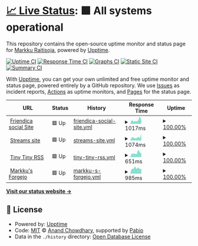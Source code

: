 # [📈 Live Status](https://upptime.raitisoja.cloud): <!--live status--> **🟩 All systems operational**

This repository contains the open-source uptime monitor and status page for [Markku Raitisoja](https://cv.markku.raitisoja.com/), powered by [Upptime](https://github.com/upptime/upptime).

[![Uptime CI](https://github.com/mraitisoja/upptime/workflows/Uptime%20CI/badge.svg)](https://github.com/mraitisoja/upptime/actions?query=workflow%3A%22Uptime+CI%22)
[![Response Time CI](https://github.com/mraitisoja/upptime/workflows/Response%20Time%20CI/badge.svg)](https://github.com/mraitisoja/upptime/actions?query=workflow%3A%22Response+Time+CI%22)
[![Graphs CI](https://github.com/mraitisoja/upptime/workflows/Graphs%20CI/badge.svg)](https://github.com/mraitisoja/upptime/actions?query=workflow%3A%22Graphs+CI%22)
[![Static Site CI](https://github.com/mraitisoja/upptime/workflows/Static%20Site%20CI/badge.svg)](https://github.com/mraitisoja/upptime/actions?query=workflow%3A%22Static+Site+CI%22)
[![Summary CI](https://github.com/mraitisoja/upptime/workflows/Summary%20CI/badge.svg)](https://github.com/mraitisoja/upptime/actions?query=workflow%3A%22Summary+CI%22)

With [Upptime](https://upptime.js.org), you can get your own unlimited and free uptime monitor and status page, powered entirely by a GitHub repository. We use [Issues](https://github.com/mraitisoja/upptime/issues) as incident reports, [Actions](https://github.com/mraitisoja/upptime/actions) as uptime monitors, and [Pages](https://upptime.raitisoja.cloud) for the status page.

<!--start: status pages-->
<!-- This summary is generated by Upptime (https://github.com/upptime/upptime) -->
<!-- Do not edit this manually, your changes will be overwritten -->
<!-- prettier-ignore -->
| URL | Status | History | Response Time | Uptime |
| --- | ------ | ------- | ------------- | ------ |
| <img alt="" src="https://social.raitisoja.net/images/friendica-192.png" height="13"> [Friendica social Site](https://social.raitisoja.net) | 🟩 Up | [friendica-social-site.yml](https://github.com/mraitisoja/upptime/commits/HEAD/history/friendica-social-site.yml) | <details><summary><img alt="Response time graph" src="./graphs/friendica-social-site/response-time-week.png" height="20"> 1017ms</summary><br><a href="https://upptime.raitisoja.cloud/history/friendica-social-site"><img alt="Response time 887" src="https://img.shields.io/endpoint?url=https%3A%2F%2Fraw.githubusercontent.com%2Fmraitisoja%2Fupptime%2FHEAD%2Fapi%2Ffriendica-social-site%2Fresponse-time.json"></a><br><a href="https://upptime.raitisoja.cloud/history/friendica-social-site"><img alt="24-hour response time 1430" src="https://img.shields.io/endpoint?url=https%3A%2F%2Fraw.githubusercontent.com%2Fmraitisoja%2Fupptime%2FHEAD%2Fapi%2Ffriendica-social-site%2Fresponse-time-day.json"></a><br><a href="https://upptime.raitisoja.cloud/history/friendica-social-site"><img alt="7-day response time 1017" src="https://img.shields.io/endpoint?url=https%3A%2F%2Fraw.githubusercontent.com%2Fmraitisoja%2Fupptime%2FHEAD%2Fapi%2Ffriendica-social-site%2Fresponse-time-week.json"></a><br><a href="https://upptime.raitisoja.cloud/history/friendica-social-site"><img alt="30-day response time 909" src="https://img.shields.io/endpoint?url=https%3A%2F%2Fraw.githubusercontent.com%2Fmraitisoja%2Fupptime%2FHEAD%2Fapi%2Ffriendica-social-site%2Fresponse-time-month.json"></a><br><a href="https://upptime.raitisoja.cloud/history/friendica-social-site"><img alt="1-year response time 887" src="https://img.shields.io/endpoint?url=https%3A%2F%2Fraw.githubusercontent.com%2Fmraitisoja%2Fupptime%2FHEAD%2Fapi%2Ffriendica-social-site%2Fresponse-time-year.json"></a></details> | <details><summary><a href="https://upptime.raitisoja.cloud/history/friendica-social-site">100.00%</a></summary><a href="https://upptime.raitisoja.cloud/history/friendica-social-site"><img alt="All-time uptime 99.99%" src="https://img.shields.io/endpoint?url=https%3A%2F%2Fraw.githubusercontent.com%2Fmraitisoja%2Fupptime%2FHEAD%2Fapi%2Ffriendica-social-site%2Fuptime.json"></a><br><a href="https://upptime.raitisoja.cloud/history/friendica-social-site"><img alt="24-hour uptime 100.00%" src="https://img.shields.io/endpoint?url=https%3A%2F%2Fraw.githubusercontent.com%2Fmraitisoja%2Fupptime%2FHEAD%2Fapi%2Ffriendica-social-site%2Fuptime-day.json"></a><br><a href="https://upptime.raitisoja.cloud/history/friendica-social-site"><img alt="7-day uptime 100.00%" src="https://img.shields.io/endpoint?url=https%3A%2F%2Fraw.githubusercontent.com%2Fmraitisoja%2Fupptime%2FHEAD%2Fapi%2Ffriendica-social-site%2Fuptime-week.json"></a><br><a href="https://upptime.raitisoja.cloud/history/friendica-social-site"><img alt="30-day uptime 100.00%" src="https://img.shields.io/endpoint?url=https%3A%2F%2Fraw.githubusercontent.com%2Fmraitisoja%2Fupptime%2FHEAD%2Fapi%2Ffriendica-social-site%2Fuptime-month.json"></a><br><a href="https://upptime.raitisoja.cloud/history/friendica-social-site"><img alt="1-year uptime 99.99%" src="https://img.shields.io/endpoint?url=https%3A%2F%2Fraw.githubusercontent.com%2Fmraitisoja%2Fupptime%2FHEAD%2Fapi%2Ffriendica-social-site%2Fuptime-year.json"></a></details>
| <img alt="" src="https://icons.duckduckgo.com/ip3/raitisoja.com.ico" height="13"> [Streams site](https://raitisoja.com) | 🟩 Up | [streams-site.yml](https://github.com/mraitisoja/upptime/commits/HEAD/history/streams-site.yml) | <details><summary><img alt="Response time graph" src="./graphs/streams-site/response-time-week.png" height="20"> 1074ms</summary><br><a href="https://upptime.raitisoja.cloud/history/streams-site"><img alt="Response time 944" src="https://img.shields.io/endpoint?url=https%3A%2F%2Fraw.githubusercontent.com%2Fmraitisoja%2Fupptime%2FHEAD%2Fapi%2Fstreams-site%2Fresponse-time.json"></a><br><a href="https://upptime.raitisoja.cloud/history/streams-site"><img alt="24-hour response time 825" src="https://img.shields.io/endpoint?url=https%3A%2F%2Fraw.githubusercontent.com%2Fmraitisoja%2Fupptime%2FHEAD%2Fapi%2Fstreams-site%2Fresponse-time-day.json"></a><br><a href="https://upptime.raitisoja.cloud/history/streams-site"><img alt="7-day response time 1074" src="https://img.shields.io/endpoint?url=https%3A%2F%2Fraw.githubusercontent.com%2Fmraitisoja%2Fupptime%2FHEAD%2Fapi%2Fstreams-site%2Fresponse-time-week.json"></a><br><a href="https://upptime.raitisoja.cloud/history/streams-site"><img alt="30-day response time 989" src="https://img.shields.io/endpoint?url=https%3A%2F%2Fraw.githubusercontent.com%2Fmraitisoja%2Fupptime%2FHEAD%2Fapi%2Fstreams-site%2Fresponse-time-month.json"></a><br><a href="https://upptime.raitisoja.cloud/history/streams-site"><img alt="1-year response time 944" src="https://img.shields.io/endpoint?url=https%3A%2F%2Fraw.githubusercontent.com%2Fmraitisoja%2Fupptime%2FHEAD%2Fapi%2Fstreams-site%2Fresponse-time-year.json"></a></details> | <details><summary><a href="https://upptime.raitisoja.cloud/history/streams-site">100.00%</a></summary><a href="https://upptime.raitisoja.cloud/history/streams-site"><img alt="All-time uptime 100.00%" src="https://img.shields.io/endpoint?url=https%3A%2F%2Fraw.githubusercontent.com%2Fmraitisoja%2Fupptime%2FHEAD%2Fapi%2Fstreams-site%2Fuptime.json"></a><br><a href="https://upptime.raitisoja.cloud/history/streams-site"><img alt="24-hour uptime 100.00%" src="https://img.shields.io/endpoint?url=https%3A%2F%2Fraw.githubusercontent.com%2Fmraitisoja%2Fupptime%2FHEAD%2Fapi%2Fstreams-site%2Fuptime-day.json"></a><br><a href="https://upptime.raitisoja.cloud/history/streams-site"><img alt="7-day uptime 100.00%" src="https://img.shields.io/endpoint?url=https%3A%2F%2Fraw.githubusercontent.com%2Fmraitisoja%2Fupptime%2FHEAD%2Fapi%2Fstreams-site%2Fuptime-week.json"></a><br><a href="https://upptime.raitisoja.cloud/history/streams-site"><img alt="30-day uptime 100.00%" src="https://img.shields.io/endpoint?url=https%3A%2F%2Fraw.githubusercontent.com%2Fmraitisoja%2Fupptime%2FHEAD%2Fapi%2Fstreams-site%2Fuptime-month.json"></a><br><a href="https://upptime.raitisoja.cloud/history/streams-site"><img alt="1-year uptime 100.00%" src="https://img.shields.io/endpoint?url=https%3A%2F%2Fraw.githubusercontent.com%2Fmraitisoja%2Fupptime%2FHEAD%2Fapi%2Fstreams-site%2Fuptime-year.json"></a></details>
| <img alt="" src="https://icons.duckduckgo.com/ip3/feeds.raitisoja.cloud.ico" height="13"> [Tiny Tiny RSS](https://feeds.raitisoja.cloud) | 🟩 Up | [tiny-tiny-rss.yml](https://github.com/mraitisoja/upptime/commits/HEAD/history/tiny-tiny-rss.yml) | <details><summary><img alt="Response time graph" src="./graphs/tiny-tiny-rss/response-time-week.png" height="20"> 651ms</summary><br><a href="https://upptime.raitisoja.cloud/history/tiny-tiny-rss"><img alt="Response time 974" src="https://img.shields.io/endpoint?url=https%3A%2F%2Fraw.githubusercontent.com%2Fmraitisoja%2Fupptime%2FHEAD%2Fapi%2Ftiny-tiny-rss%2Fresponse-time.json"></a><br><a href="https://upptime.raitisoja.cloud/history/tiny-tiny-rss"><img alt="24-hour response time 554" src="https://img.shields.io/endpoint?url=https%3A%2F%2Fraw.githubusercontent.com%2Fmraitisoja%2Fupptime%2FHEAD%2Fapi%2Ftiny-tiny-rss%2Fresponse-time-day.json"></a><br><a href="https://upptime.raitisoja.cloud/history/tiny-tiny-rss"><img alt="7-day response time 651" src="https://img.shields.io/endpoint?url=https%3A%2F%2Fraw.githubusercontent.com%2Fmraitisoja%2Fupptime%2FHEAD%2Fapi%2Ftiny-tiny-rss%2Fresponse-time-week.json"></a><br><a href="https://upptime.raitisoja.cloud/history/tiny-tiny-rss"><img alt="30-day response time 1352" src="https://img.shields.io/endpoint?url=https%3A%2F%2Fraw.githubusercontent.com%2Fmraitisoja%2Fupptime%2FHEAD%2Fapi%2Ftiny-tiny-rss%2Fresponse-time-month.json"></a><br><a href="https://upptime.raitisoja.cloud/history/tiny-tiny-rss"><img alt="1-year response time 974" src="https://img.shields.io/endpoint?url=https%3A%2F%2Fraw.githubusercontent.com%2Fmraitisoja%2Fupptime%2FHEAD%2Fapi%2Ftiny-tiny-rss%2Fresponse-time-year.json"></a></details> | <details><summary><a href="https://upptime.raitisoja.cloud/history/tiny-tiny-rss">100.00%</a></summary><a href="https://upptime.raitisoja.cloud/history/tiny-tiny-rss"><img alt="All-time uptime 75.41%" src="https://img.shields.io/endpoint?url=https%3A%2F%2Fraw.githubusercontent.com%2Fmraitisoja%2Fupptime%2FHEAD%2Fapi%2Ftiny-tiny-rss%2Fuptime.json"></a><br><a href="https://upptime.raitisoja.cloud/history/tiny-tiny-rss"><img alt="24-hour uptime 100.00%" src="https://img.shields.io/endpoint?url=https%3A%2F%2Fraw.githubusercontent.com%2Fmraitisoja%2Fupptime%2FHEAD%2Fapi%2Ftiny-tiny-rss%2Fuptime-day.json"></a><br><a href="https://upptime.raitisoja.cloud/history/tiny-tiny-rss"><img alt="7-day uptime 100.00%" src="https://img.shields.io/endpoint?url=https%3A%2F%2Fraw.githubusercontent.com%2Fmraitisoja%2Fupptime%2FHEAD%2Fapi%2Ftiny-tiny-rss%2Fuptime-week.json"></a><br><a href="https://upptime.raitisoja.cloud/history/tiny-tiny-rss"><img alt="30-day uptime 41.77%" src="https://img.shields.io/endpoint?url=https%3A%2F%2Fraw.githubusercontent.com%2Fmraitisoja%2Fupptime%2FHEAD%2Fapi%2Ftiny-tiny-rss%2Fuptime-month.json"></a><br><a href="https://upptime.raitisoja.cloud/history/tiny-tiny-rss"><img alt="1-year uptime 75.41%" src="https://img.shields.io/endpoint?url=https%3A%2F%2Fraw.githubusercontent.com%2Fmraitisoja%2Fupptime%2FHEAD%2Fapi%2Ftiny-tiny-rss%2Fuptime-year.json"></a></details>
| <img alt="" src="https://icons.duckduckgo.com/ip3/git.raitisoja.cloud.ico" height="13"> [Markku's Forgejo](https://git.raitisoja.cloud) | 🟩 Up | [markku-s-forgejo.yml](https://github.com/mraitisoja/upptime/commits/HEAD/history/markku-s-forgejo.yml) | <details><summary><img alt="Response time graph" src="./graphs/markku-s-forgejo/response-time-week.png" height="20"> 985ms</summary><br><a href="https://upptime.raitisoja.cloud/history/markku-s-forgejo"><img alt="Response time 1095" src="https://img.shields.io/endpoint?url=https%3A%2F%2Fraw.githubusercontent.com%2Fmraitisoja%2Fupptime%2FHEAD%2Fapi%2Fmarkku-s-forgejo%2Fresponse-time.json"></a><br><a href="https://upptime.raitisoja.cloud/history/markku-s-forgejo"><img alt="24-hour response time 907" src="https://img.shields.io/endpoint?url=https%3A%2F%2Fraw.githubusercontent.com%2Fmraitisoja%2Fupptime%2FHEAD%2Fapi%2Fmarkku-s-forgejo%2Fresponse-time-day.json"></a><br><a href="https://upptime.raitisoja.cloud/history/markku-s-forgejo"><img alt="7-day response time 985" src="https://img.shields.io/endpoint?url=https%3A%2F%2Fraw.githubusercontent.com%2Fmraitisoja%2Fupptime%2FHEAD%2Fapi%2Fmarkku-s-forgejo%2Fresponse-time-week.json"></a><br><a href="https://upptime.raitisoja.cloud/history/markku-s-forgejo"><img alt="30-day response time 965" src="https://img.shields.io/endpoint?url=https%3A%2F%2Fraw.githubusercontent.com%2Fmraitisoja%2Fupptime%2FHEAD%2Fapi%2Fmarkku-s-forgejo%2Fresponse-time-month.json"></a><br><a href="https://upptime.raitisoja.cloud/history/markku-s-forgejo"><img alt="1-year response time 1095" src="https://img.shields.io/endpoint?url=https%3A%2F%2Fraw.githubusercontent.com%2Fmraitisoja%2Fupptime%2FHEAD%2Fapi%2Fmarkku-s-forgejo%2Fresponse-time-year.json"></a></details> | <details><summary><a href="https://upptime.raitisoja.cloud/history/markku-s-forgejo">100.00%</a></summary><a href="https://upptime.raitisoja.cloud/history/markku-s-forgejo"><img alt="All-time uptime 99.77%" src="https://img.shields.io/endpoint?url=https%3A%2F%2Fraw.githubusercontent.com%2Fmraitisoja%2Fupptime%2FHEAD%2Fapi%2Fmarkku-s-forgejo%2Fuptime.json"></a><br><a href="https://upptime.raitisoja.cloud/history/markku-s-forgejo"><img alt="24-hour uptime 100.00%" src="https://img.shields.io/endpoint?url=https%3A%2F%2Fraw.githubusercontent.com%2Fmraitisoja%2Fupptime%2FHEAD%2Fapi%2Fmarkku-s-forgejo%2Fuptime-day.json"></a><br><a href="https://upptime.raitisoja.cloud/history/markku-s-forgejo"><img alt="7-day uptime 100.00%" src="https://img.shields.io/endpoint?url=https%3A%2F%2Fraw.githubusercontent.com%2Fmraitisoja%2Fupptime%2FHEAD%2Fapi%2Fmarkku-s-forgejo%2Fuptime-week.json"></a><br><a href="https://upptime.raitisoja.cloud/history/markku-s-forgejo"><img alt="30-day uptime 100.00%" src="https://img.shields.io/endpoint?url=https%3A%2F%2Fraw.githubusercontent.com%2Fmraitisoja%2Fupptime%2FHEAD%2Fapi%2Fmarkku-s-forgejo%2Fuptime-month.json"></a><br><a href="https://upptime.raitisoja.cloud/history/markku-s-forgejo"><img alt="1-year uptime 99.77%" src="https://img.shields.io/endpoint?url=https%3A%2F%2Fraw.githubusercontent.com%2Fmraitisoja%2Fupptime%2FHEAD%2Fapi%2Fmarkku-s-forgejo%2Fuptime-year.json"></a></details>

<!--end: status pages-->

[**Visit our status website →**](https://upptime.raitisoja.cloud)

## 📄 License

- Powered by: [Upptime](https://github.com/upptime/upptime)
- Code: [MIT](./LICENSE) © [Anand Chowdhary](https://anandchowdhary.com), supported by [Pabio](https://pabio.com)
- Data in the `./history` directory: [Open Database License](https://opendatacommons.org/licenses/odbl/1-0/)
